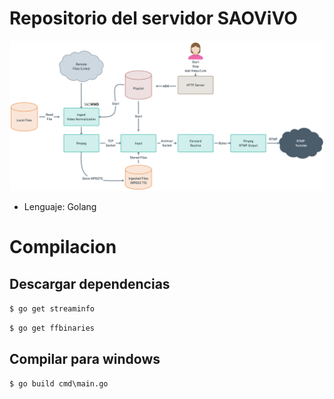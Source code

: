 # Repositorio del servidor SAOViVO

![alt text](https://github.com/SAOViVO/saovivo/raw/main/saovivo.png)

- Lenguaje: Golang

# Compilacion

## Descargar dependencias

`$ go get streaminfo`

`$ go get ffbinaries`

## Compilar para windows

`$ go build cmd\main.go`



